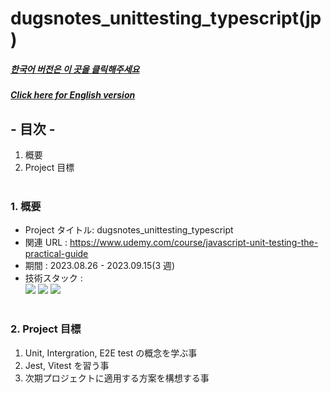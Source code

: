 # dugsnotes_unittesting_typescript(jp)

##### [한국어 버전은 이 곳을 클릭해주세요](README.md)

##### [Click here for English version](README_EN.md)

## - 目次 -

1. 概要
2. Project 目標
   </br>
   </br>

### 1. 概要

- Project タイトル: dugsnotes_unittesting_typescript
- 関連 URL : https://www.udemy.com/course/javascript-unit-testing-the-practical-guide
- 期間 : 2023.08.26 - 2023.09.15(3 週)
- 技術スタック : </br>
  <img src="https://img.shields.io/badge/vitest-6E9F18?style=for-the-badge&logo=vitest&logoColor=white"> <img src="https://img.shields.io/badge/typescript-3178C6?style=for-the-badge&logo=typescript&logoColor=white"> <img src="https://img.shields.io/badge/Javascript-F7DF1E?style=for-the-badge&logo=Javascript&logoColor=white">
  </br>
  </br>

### 2. Project 目標

1. Unit, Intergration, E2E test の概念を学ぶ事
2. Jest, Vitest を習う事
3. 次期プロジェクトに適用する方案を構想する事
   </br>
   </br>
